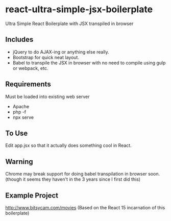 # react-ultra-simple-jsx-boilerplate

Ultra Simple React Boilerplate with JSX transpiled in browser

## Includes 

* jQuery to do AJAX-ing or anything else really.  
* Bootstrap for quick neat layout.  
* Babel to transpile the JSX in browser with no need to compile using gulp or webpack, etc.

## Requirements

Must be loaded into existing web server 

* Apache
* php -f
* npx serve

## To Use

Edit app.jsx so that it actually does something cool in React.  

## Warning

Chrome may break support for doing babel transpilation in browser soon.
(though it seems they haven't in the 3 years since I first did this)

## Example Project

http://www.bitsycam.com/movies (Based on the React 15 incarnation of this boilerplate)